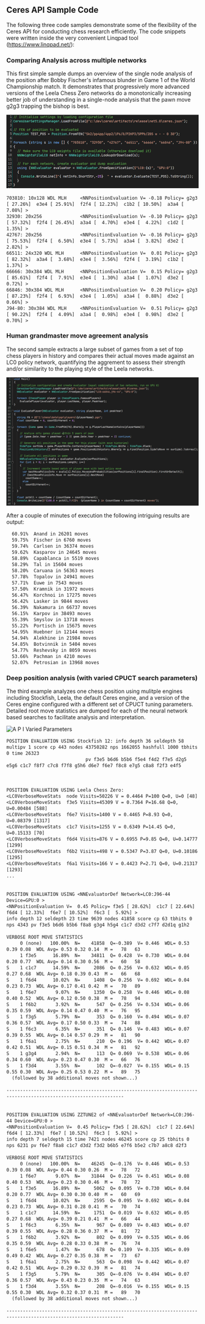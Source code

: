 
## Ceres API Sample Code

The following three code samples demonstrate some of the 
flexibility of the Ceres API for conducting chess research efficiently. The 
code snippets were written inside the very convenient 
Linqpad tool (https://www.linqpad.net/):


### Comparing Analysis across multiple networks

This first simple sample dumps an overview of the single node analysis
of the position after Bobby Fischer's infamous blunder in Game 1
of the World Championship match. It demonstrates
that progressively more advanced versions of the Leela Chess Zero networks
do a monotonically increasing better job of understanding
in a single-node analysis that the pawn move g2g3 trapping
the bishop is best.

![A P I Evaluator Compare](./images/API_EvaluatorCompare.png)

```
703810: 10x128 WDL MLH     <NNPositionEvaluation V= -0.18 Policy= g2g3 [ 27.26%]  e3e4 [ 25.91%]  f2f4 [ 12.23%]  c1b2 [ 10.50%]  a3a4 [  7.08%] >
32930: 20x256              <NNPositionEvaluation V= -0.10 Policy= g2g3 [ 57.32%]  f2f4 [ 26.45%]  a3a4 [  4.70%]  e3e4 [  4.22%]  c1d2 [  1.35%] >
42767: 20x256              <NNPositionEvaluation V= -0.16 Policy= g2g3 [ 75.53%]  f2f4 [  6.50%]  e3e4 [  5.73%]  a3a4 [  3.82%]  d3e2 [  2.82%] >
66511: 24x320 WDL MLH      <NNPositionEvaluation V=  0.01 Policy= g2g3 [ 82.32%]  a3a4 [  3.68%]  e3e4 [  3.56%]  f2f4 [  3.19%]  c1b2 [  1.37%] >
66666: 30x384 WDL MLH      <NNPositionEvaluation V=  0.15 Policy= g2g3 [ 85.61%]  f2f4 [  7.91%]  e3e4 [  1.30%]  a3a4 [  1.07%]  d3e2 [  0.72%] >
66846: 30x384 WDL MLH      <NNPositionEvaluation V=  0.20 Policy= g2g3 [ 87.23%]  f2f4 [  6.93%]  e3e4 [  1.05%]  a3a4 [  0.88%]  d3e2 [  0.66%] >
J94-80: 30x384 WDL MLH     <NNPositionEvaluation V=  0.51 Policy= g2g3 [ 90.22%]  f2f4 [  4.09%]  a3a4 [  0.98%]  e3e4 [  0.98%]  d3e2 [  0.70%] >
```


### Human grandmaster move agreement analysis 
The second sample extracts a large subset of games from a set
of top chess players in history and compares their actual moves made
against an LC0 policy network, quantifying the aggrement to 
assess their strength and/or similarity to the playing style of 
the Leela networks.

![A P I Player Analysis](./images/APIPlayerAnalysis.png)

After a couple of minutes of execution the following intriguing results are output:

```
  60.91%  Anand in 26201 moves
  59.75%  Fischer in 6760 moves
  59.74%  Carlsen in 36374 moves
  59.62%  Kasparov in 24645 moves
  58.89%  Capablanca in 5519 moves
  58.29%  Tal in 15604 moves
  58.20%  Caruana in 56363 moves
  57.78%  Topalov in 24941 moves
  57.71%  Euwe in 7543 moves
  57.50%  Kramnik in 31972 moves
  56.47%  Korchnoi in 17275 moves
  56.42%  Lasker in 9844 moves
  56.39%  Nakamura in 66737 moves
  56.15%  Karpov in 38493 moves
  55.39%  Smyslov in 13718 moves
  55.22%  Portisch in 15675 moves
  54.95%  Huebner in 12144 moves
  54.94%  Alekhine in 21984 moves
  54.85%  Botvinnik in 5404 moves
  54.77%  Reshevsky in 8059 moves
  53.66%  Pachman in 4210 moves
  52.07%  Petrosian in 13968 moves
```


### Deep position analysis (with varied CPUCT search parameters)
The third example analyzes one chess position using mulitple
engines including Stockfish, Leela, the default Ceres engine,
and a version of the Ceres engine configured with a different
set of CPUCT tuning parameters. Detailed root move statistics
are dumped for each of the neural network based searches
to facilitate analysis and interpretation.
 
![A P I Varied Parameters](API_VariedParameters.png)

```
POSITION EVALUATION USING Stockfish 12: info depth 36 seldepth 58 multipv 1 score cp 443 nodes 43750282 nps 1662055 hashfull 1000 tbhits 0 time 26323 
				             pv f3e5 b6d6 b5b6 f5e4 f4d2 f7e5 d2g5 e5g6 c1c7 f8f7 c7c8 f7f8 g5h6 d6e7 f6e7 f8c8 e7g5 c8a8 f2f3 e4f5 
             				     


POSITION EVALUATION USING Leela Chess Zero: 
<LC0VerboseMoveStats  node Visits=50226 V = 0.4464 P=100 Q=0, U=0 [48]
<LC0VerboseMoveStats  f3e5 Visits=45309 V = 0.7364 P=16.68 Q=0, U=0.00484 [588]
<LC0VerboseMoveStats  f6e7 Visits=1400 V = 0.4465 P=8.93 Q=0, U=0.08379 [1317]
<LC0VerboseMoveStats  c1c7 Visits=1255 V = 0.6349 P=14.45 Q=0, U=0.15133 [70]
<LC0VerboseMoveStats  f6d4 Visits=876 V = 0.6955 P=9.85 Q=0, U=0.14777 [1299]
<LC0VerboseMoveStats  f6b2 Visits=498 V = 0.5347 P=3.87 Q=0, U=0.10186 [1295]
<LC0VerboseMoveStats  f6a1 Visits=166 V = 0.4423 P=2.71 Q=0, U=0.21317 [1293]
...


POSITION EVALUATION USING <NNEvaluatorDef Network=LC0:J96-44 Device=GPU:0 >
<NNPositionEvaluation V=  0.45 Policy= f3e5 [ 28.62%]  c1c7 [ 22.64%]  f6d4 [ 12.33%]  f6e7 [ 10.52%]  f6c3 [  5.92%] >
info depth 12 seldepth 23 time 9639 nodes 41858 score cp 63 tbhits 0 nps 4343 pv f3e5 b6d6 b5b6 f8a8 g3g4 h5g4 c1c7 d3d2 c7f7 d2d1q g1h2 

VERBOSE ROOT MOVE STATISTICS
     0 (none)   100.00%  N=    41858  Q=-0.389  V= 0.446  WDL= 0.53 0.39 0.08  WDL Avg= 0.53 0.32 0.14  M =   78   63  
     1 f3e5      16.89%  N=    34811  Q= 0.428  V= 0.730  WDL= 0.04 0.20 0.77  WDL Avg= 0.14 0.30 0.56  M =   60   58  
S    1 c1c7      14.59%  N=     2086  Q= 0.256  V= 0.632  WDL= 0.05 0.27 0.68  WDL Avg= 0.18 0.39 0.43  M =   66   68  
S    1 f6d4      10.02%  N=     1408  Q= 0.256  V= 0.692  WDL= 0.04 0.23 0.73  WDL Avg= 0.17 0.41 0.42  M =   70   89  
S    1 f6e7       9.07%  N=     1350  Q= 0.258  V= 0.446  WDL= 0.08 0.40 0.52  WDL Avg= 0.12 0.50 0.38  M =   78   94  
S    1 f6b2       3.92%  N=      547  Q= 0.256  V= 0.534  WDL= 0.06 0.35 0.59  WDL Avg= 0.14 0.47 0.40  M =   76   95  
S    1 f3g5       5.79%  N=      353  Q= 0.160  V= 0.494  WDL= 0.07 0.36 0.57  WDL Avg= 0.17 0.50 0.33  M =   74   88  
S    1 f6c3       6.35%  N=      351  Q= 0.146  V= 0.483  WDL= 0.07 0.39 0.55  WDL Avg= 0.14 0.57 0.29  M =   81   90  
S    1 f6a1       2.75%  N=      210  Q= 0.196  V= 0.442  WDL= 0.07 0.42 0.51  WDL Avg= 0.15 0.51 0.34  M =   81   92  
S    1 g3g4       2.94%  N=      113  Q= 0.069  V= 0.538  WDL= 0.06 0.34 0.60  WDL Avg= 0.23 0.47 0.30  M =   66   76  
S    1 f3d4       3.55%  N=      102  Q=-0.027  V= 0.155  WDL= 0.15 0.55 0.30  WDL Avg= 0.25 0.53 0.22  M =   89   75  
  (followed by 38 additional moves not shown...)

-----------------------------------------------------------------------------------------------------------------


POSITION EVALUATION USING ZZTUNE2 of <NNEvaluatorDef Network=LC0:J96-44 Device=GPU:0 >
<NNPositionEvaluation V=  0.45 Policy= f3e5 [ 28.62%]  c1c7 [ 22.64%]  f6d4 [ 12.33%]  f6e7 [ 10.52%]  f6c3 [  5.92%] >
info depth 7 seldepth 15 time 7421 nodes 46245 score cp 25 tbhits 0 nps 6231 pv f6e7 f8a8 c1c7 d3d2 f3d2 b6b5 e7f6 b5e2 c7b7 a8c8 d2f3 

VERBOSE ROOT MOVE STATISTICS
     0 (none)   100.00%  N=    46245  Q=-0.176  V= 0.446  WDL= 0.53 0.39 0.08  WDL Avg= 0.44 0.30 0.26  M =   78   72  
     1 f6e7       9.07%  N=    31844  Q= 0.226  V= 0.451  WDL= 0.08 0.40 0.53  WDL Avg= 0.23 0.30 0.46  M =   78   72  
S    1 f3e5      16.89%  N=     5062  Q= 0.095  V= 0.730  WDL= 0.04 0.20 0.77  WDL Avg= 0.30 0.30 0.40  M =   60   69  
S    1 f6d4      10.02%  N=     2595  Q= 0.095  V= 0.692  WDL= 0.04 0.23 0.73  WDL Avg= 0.31 0.28 0.41  M =   70   74  
S    1 c1c7      14.59%  N=     1751  Q= 0.019  V= 0.632  WDL= 0.05 0.27 0.68  WDL Avg= 0.39 0.21 0.41  M =   66   44  
S    1 f6c3       6.35%  N=      967  Q= 0.089  V= 0.483  WDL= 0.07 0.39 0.55  WDL Avg= 0.28 0.36 0.37  M =   81   72  
S    1 f6b2       3.92%  N=      802  Q= 0.099  V= 0.535  WDL= 0.06 0.35 0.59  WDL Avg= 0.28 0.33 0.38  M =   76   74  
S    1 f6e5       1.47%  N=      678  Q= 0.109  V= 0.335  WDL= 0.09 0.49 0.42  WDL Avg= 0.27 0.35 0.38  M =   73   67  
S    1 f6a1       2.75%  N=      563  Q= 0.098  V= 0.442  WDL= 0.07 0.42 0.51  WDL Avg= 0.29 0.32 0.39  M =   81   74  
S    1 f3g5       5.79%  N=      305  Q=-0.076  V= 0.494  WDL= 0.07 0.36 0.57  WDL Avg= 0.43 0.23 0.35  M =   74   63  
S    1 f3d4       3.55%  N=      208  Q=-0.016  V= 0.155  WDL= 0.15 0.55 0.30  WDL Avg= 0.32 0.37 0.31  M =   89   70  
  (followed by 38 additional moves not shown...)

-----------------------------------------------------------------------------------------------------------------
```